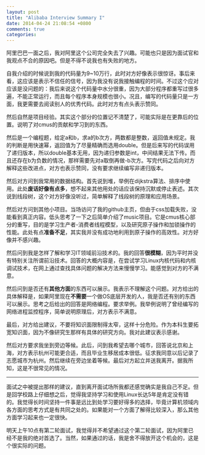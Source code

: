 ```yaml
---
layout: post
title: "Alibaba Interview Summary I"
date: 2014-04-24 21:08:54 +0800
comments: true
categories: 
---
```


阿里巴巴一面之后，我对阿里这个公司完全失去了兴趣。可能也只是因为面试官和我观点不合的原因吧。但是不得不说我也有失败的地方。

自我介绍的时候说到我的代码量为9~10万行，此时对方好像表示很惊讶。事后来看，这应该是表示不信任的信号，因为我没有说我接触编程的时间。不过这个应对应该是没问题的：我后来说这个代码量中水分很重，因为大部分程序都重写过很多遍，不能正常运行，而且每个程序本身规模也很小。况且，编写的代码量只是一方面，我更需要去阅读别人的优秀代码。此时对方有点头表示赞同。

然后自然是项目经验。其实这个部分的位置记不清楚了，可能实际是在更靠后的位置。说明了对cmus的贡献和学习到的东西。

然后是一个编程题，给定a和b，求a的b次方，两数都是整数，返回值未规定。我的判断是用快速幂，返回值为了尽量精确而选用double。但是后来写的代码误用了递归版本，所以double基本无用，因为递归参数是int，中间结果无法下传。而且还存在b为负数的情况，那样需要先对a取倒再做-b次方。写完代码之后向对方解释这些改进点，对方也表示赞同，没有要求继续编写非递归版本。

然后对方问到我常用的数据结构。首先说到堆，举例在dijkstra算法、排序中使用。此处**废话好像有点多**，想不起来其他用处的话应该保持沉默或停止表述。其次说到线段树，这个对方好像没听过，简单解释了线段树的原理和应用场景。

然后对方问到其他小项目。当场访问了我的github主页，但由于css加载失败，没能看到真正内容。低头思考了一下之后简单介绍了music项目。它是cmus核心部分的重写，目的是学习生产者-消费者线程模型，以及研究原子操作和加锁操作的性能。此处有点**准备不足**，其实我并没有成功地利用到原子操作的高效性。对方好像并不感兴趣。

然后问到我是怎样了解和学习IT领域前沿技术的。我的回答**很模糊**，因为平时并没有特别关注所谓前沿技术。回答的大概内容是，在尝试学习Linux内核代码和内核调试技术，在网上通过查找具体问题的解决方法来慢慢学习。能感觉到对方的不满意。

然后问到是否还有**其他方面**的东西可以展示。我表示不理解这个问题。对方给出的具体解释是，如果阿里现在**不需要**一个做OS底层开发的人，我是否还有别的东西可以展示。思考之后给出的回答是网络编程。要求举例。我举例说明了曾经编写的网络进程监控程序，简单说明原理后，对方表示不满意。

最后，对方给出建议，不要将知识面限制得太窄，这样十分危险。作为本科生要拓宽知识面，因为不像研究生那样有具体的研究方向。我对此建议表示感谢。

然后对方要求我坐到旁边等候。此后，问到我希望去哪个城市，回答说北京和上海，对方表示杭州可能更合适，而且毕业生移居成本很低。征求我同意以后记录了志愿城市为杭州。然后继续在旁边坐着等候。最后对方起立并送我离开。据我所知，这是不很常见的情况。

-----------------------

面试之中被提出那样的建议，直到离开面试场所我都还感觉确实是我自己不足。但是回学校路上仔细想之后，觉得我坚持学习和使用Linux长达5年是肯定没有错的。我觉得长时间坚持一件事是远比到处学习要好得多的选择，毕竟计算机领域内各方面的思考方式是有共同之处的。如果能对一个方面了解得比较深入，那么其他方面学习起来也一定很快。

明天上午10点有第二轮面试，我觉得并不希望通过这个第二轮面试，因为阿里已经不是我的绝对首选了。当然，如果通过的话，我是舍不得放开这个机会的，这是个很实际的问题。
